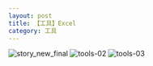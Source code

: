 ```yaml
---
layout: post
title: 【工具】Excel
category: 工具
---
```

![story_new_final](http://rh8cub8wq.hd-bkt.clouddn.com/img/story_new_final_0322.png)
![tools-02](http://rh8cub8wq.hd-bkt.clouddn.com/img/tools-2.png)
![tools-03](http://rh8cub8wq.hd-bkt.clouddn.com/img/tools-3.png)



  




